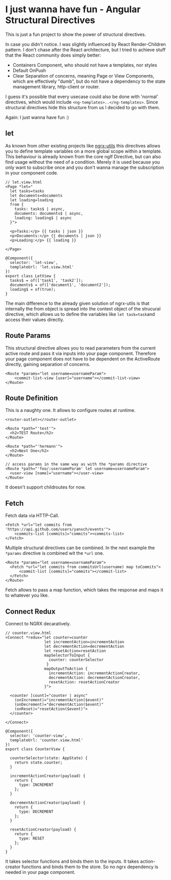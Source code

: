 # I just wanna have fun - Angular Structural Directives

This is just a fun project to show the power of structural directives. 

In case you didn't notice. I was slightly influenced by React Render-Children pattern. I don't chase after the React architecture, but I tried to achieve stuff that the React community does simply better:
- Containers Component, who should not have a templates, nor styles
- Default OnPush
- Clear Separation of concerns, meaning Page or View Components, which are effectively "dumb", but do not have a dependency to the state management library, http-client or router.

I guess it's possible that every usecase could also be done with 'normal' directives, which would include `<ng-templates>..</ng-templates>`. Since structural directives hide this structure from us I decided to go with them.

Again: I just wanna have fun :)

## let

As known from other existing projects like [ngrx-utils](https://github.com/ngrx-utils/ngrx-utils) this directives allows you to define template variables on a more global scope within a template. This behaviour is already known from the core ngIf Directive, but can also find usage without the need of a condition.
Merely it is used because you only want to subscribe once and you don't wanna manage the subscription in your component code.
```
// let.view.html
<Page *let="
  let tasks=tasks 
  let documents=documents 
  let loading=loading 
  from { 
    tasks: tasks$ | async,  
    documents: documents$ | async, 
    loading: loading$ | async 
  }">

  <p>Tasks:</p> {{ tasks | json }}
  <p>Documents:</p> {{ documents | json }}
  <p>Loading:</p> {{ loading }}

</Page>

@Component({
  selector: 'let-view',
  templateUrl: 'let.view.html'
})
export class LetView {
  tasks$ = of(['task1', 'task2']);
  documents$ = of(['document1', 'document2']);
  loading$ = of(true);
}
``` 
The main difference to the already given solution of ngrx-utils is that internally the from object is spread into the context object of the strucural directive, which allows us to define the variables like `let task=task`and access their values directly.

## Route Params

This structural directive allows you to read parameters from the current active route and pass it via inputs into your page component. Therefore your page component does not have to be dependent on the ActiveRoute directly, gaining separation of concerns.
```
<Route *params="let username=usernameParam">
    <commit-list-view [user]="username"></commit-list-view>
</Route> 
```

## Route Definition

This is a naughty one. It allows to configure routes at runtime.
```
<router-outlet></router-outlet>

<Route *path="'test'">
  <h2>TEST Route</h2>
</Route>

<Route *path="'hermann'">
  <h2>Next One</h2>
</Route>

// access params in the same way as with the *params directive
<Route *path="'foo/:usernameParam' let username=usernameParam">
  <user-view [name]="username"></user-view>
</Route>
``` 
It doesn't support childroutes for now.

## Fetch

Fetch data via HTTP-Call.
```
<Fetch *url="let commits from 'https://api.github.com/users/yanxch/events'">
    <commits-list [commits]="commits"><commits-list>
</Fetch>
```
Multiple structural directives can be combined. In the next example the `*params` directive is combined wit the `*url` one.

```
<Route *params="let username=usernameParam">
  <Fetch *url="let commits from commitsUrl(username) map toCommits">
      <commit-list [commits]="commits"></commit-list>
  </Fetch>
</Route>
```
Fetch allows to pass a map function, which takes the response and maps it to whatever you like.

## Connect Redux

Connect to NGRX decaratively. 
```
// counter.view.html
<Connect *redux="let counter=counter
                 let incrementAction=incrementAction
                 let decrementAction=decrementAction
                 let resetAction=resetAction
                 mapSelectorToInput {
                   counter: counterSelector
                  }
                 mapOutputToAction {
                   incrementAction: incrementActionCreator,
                   decrementAction: decrementActionCreator,
                   resetAction: resetActionCreator
                 }">

  <counter [count]="counter | async"
    (onIncrement)="incrementAction($event)"
    (onDecrement)="decrementAction($event)"
    (onReset)="resetAction($event)">
  </counter>

</Connect>

@Component({
  selector: 'counter-view',
  templateUrl: 'counter.view.html'
})
export class CounterView {

  counterSelector(state: AppState) {
    return state.counter;
  }
  
  incrementActionCreator(payload) {
    return {
      type: INCREMENT
    }; 
  }

  decrementActionCreator(payload) {
    return {
      type: DECREMENT
    }; 
  }

  resetActionCreator(payload) {
    return {
      type: RESET
    }; 
  }
}
```
It takes selector functions and binds them to the inputs.
It takes action-creator functions and binds them to the store.
So no ngrx dependency is needed in your page component.


